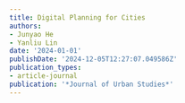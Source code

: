 ```yaml
---
title: Digital Planning for Cities
authors:
- Junyao He
- Yanliu Lin
date: '2024-01-01'
publishDate: '2024-12-05T12:27:07.049586Z'
publication_types:
- article-journal
publication: '*Journal of Urban Studies*'
---
```

